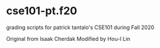 # cse101-pt.f20
grading scripts for patrick tantalo's CSE101 during Fall 2020

Original from Isaak Cherdak
Modified by Hou-I Lin
